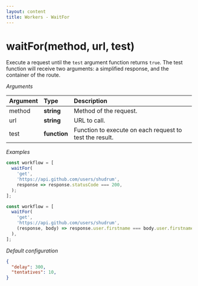 ```yaml
---
layout: content
title: Workers - WaitFor
---
```


# waitFor(method, url, test)

Execute a request until the `test` argument function returns `true`.
The test function will receive two arguments: a simplified response, and the container of the route.

_Arguments_

| Argument   | Type         | Description                                             |
| :--------- | :----------- | :------------------------------------------------------ |
| method     | **string**   | Method of the request.                                  |
| url        | **string**   | URL to call.                                            |
| test       | **function** | Function to execute on each request to test the result. |

_Examples_

```js
const workflow = [
  waitFor(
    'get',
    'https://api.github.com/users/shudrum',
    response => response.statusCode === 200,
  );
];
```

```js
const workflow = [
  waitFor(
    'get',
    'https://api.github.com/users/shudrum',
    (response, body) => response.user.firstname === body.user.firstname,
  ),
];
```

_Default configuration_

```json
{
  "delay": 300,
  "tentatives": 10,
}
```
